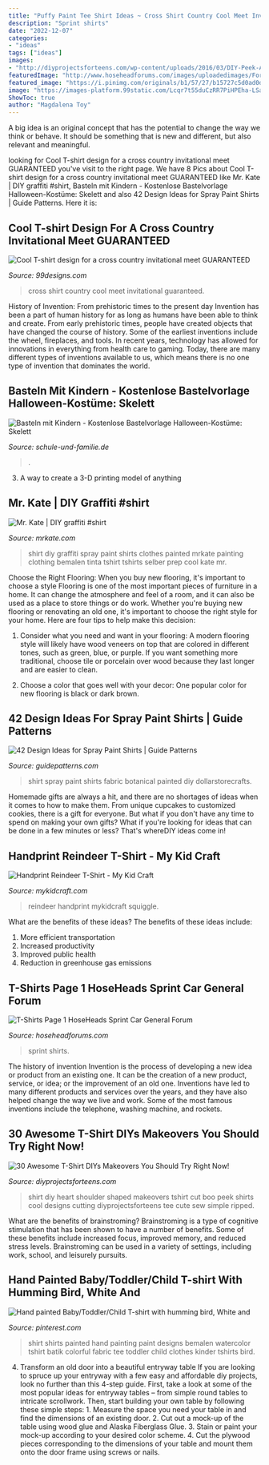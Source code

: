```yaml
---
title: "Puffy Paint Tee Shirt Ideas ~ Cross Shirt Country Cool Meet Invitational Guaranteed"
description: "Sprint shirts"
date: "2022-12-07"
categories:
- "ideas"
tags: ["ideas"]
images:
- "http://diyprojectsforteens.com/wp-content/uploads/2016/03/DIY-Peek-A-Boo-Heart-Shaped-Off-Shoulder-T-Shirt.jpg"
featuredImage: "http://www.hoseheadforums.com/images/uploadedimages/Forums/media/nsspeed82/cdknoxville08.jpg"
featured_image: "https://i.pinimg.com/originals/b1/57/27/b15727c5d0ad0dd28ab463034dd559b6.jpg"
image: "https://images-platform.99static.com/Lcqr7t55duCzRR7PiHPEha-LSaQ=/225x0:1759x1534/500x500/top/smart/99designs-contests-attachments/75/75896/attachment_75896179"
ShowToc: true
author: "Magdalena Toy"
---
```



A big idea is an original concept that has the potential to change the way we think or behave. It should be something that is new and different, but also relevant and meaningful.

	

		
looking for Cool T-shirt design for a cross country invitational meet GUARANTEED you've visit to the right page. We have 8 Pics about Cool T-shirt design for a cross country invitational meet GUARANTEED like Mr. Kate | DIY graffiti #shirt, Basteln mit Kindern - Kostenlose Bastelvorlage Halloween-Kostüme: Skelett and also 42 Design Ideas for Spray Paint Shirts | Guide Patterns. Here it is:
		
    
## Cool T-shirt Design For A Cross Country Invitational Meet GUARANTEED

<img loading=lazy src="https://images-platform.99static.com/Lcqr7t55duCzRR7PiHPEha-LSaQ=/225x0:1759x1534/500x500/top/smart/99designs-contests-attachments/75/75896/attachment_75896179" onerror="this.onerror=null;this.src='https://tse1.mm.bing.net/th?id=OIP.1csS68EaByksOIzge1c7FwHaHa&amp;pid=15.1';" alt="Cool T-shirt design for a cross country invitational meet GUARANTEED">

_Source: 99designs.com_

>cross shirt country cool meet invitational guaranteed. 

	

History of Invention: From prehistoric times to the present day
Invention has been a part of human history for as long as humans have been able to think and create. From early prehistoric times, people have created objects that have changed the course of history. Some of the earliest inventions include the wheel, fireplaces, and tools. In recent years, technology has allowed for innovations in everything from health care to gaming. Today, there are many different types of inventions available to us, which means there is no one type of invention that dominates the world.

    
## Basteln Mit Kindern - Kostenlose Bastelvorlage Halloween-Kostüme: Skelett

<img loading=lazy src="https://www.schule-und-familie.de/assets/images/Basteln/halloween-kostueme/skelett/halloween-skelett-anmalen-1.jpg" onerror="this.onerror=null;this.src='https://tse4.mm.bing.net/th?id=OIP.vezZThXnU9DFvYthNNC_OAHaFL&amp;pid=15.1';" alt="Basteln mit Kindern - Kostenlose Bastelvorlage Halloween-Kostüme: Skelett">

_Source: schule-und-familie.de_

>. 

	

3. A way to create a 3-D printing model of anything 

    
## Mr. Kate | DIY Graffiti #shirt

<img loading=lazy src="https://www.mrkate.com/wp-content/uploads/2013/02/DSC_1401_1.jpg" onerror="this.onerror=null;this.src='https://tse1.mm.bing.net/th?id=OIP.1oqlV2_PoNMI8lAXqMh2OwHaE6&amp;pid=15.1';" alt="Mr. Kate | DIY graffiti #shirt">

_Source: mrkate.com_

>shirt diy graffiti spray paint shirts clothes painted mrkate painting clothing bemalen tinta tshirt tshirts selber prep cool kate mr. 

	

Choose the Right Flooring: When you buy new flooring, it's important to choose a style
Flooring is one of the most important pieces of furniture in a home. It can change the atmosphere and feel of a room, and it can also be used as a place to store things or do work. Whether you're buying new flooring or renovating an old one, it's important to choose the right style for your home. Here are four tips to help make this decision: 
1. Consider what you need and want in your flooring: A modern flooring style will likely have wood veneers on top that are colored in different tones, such as green, blue, or purple. If you want something more traditional, choose tile or porcelain over wood because they last longer and are easier to clean. 

2. Choose a color that goes well with your decor: One popular color for new flooring is black or dark brown.

    
## 42 Design Ideas For Spray Paint Shirts | Guide Patterns

<img loading=lazy src="https://www.guidepatterns.com/wp-content/uploads/2017/01/Spray-Painted-T-Shirts.jpg" onerror="this.onerror=null;this.src='https://tse1.mm.bing.net/th?id=OIP.bp07fLVcYRZ8zop_kRj8JwHaHa&amp;pid=15.1';" alt="42 Design Ideas for Spray Paint Shirts | Guide Patterns">

_Source: guidepatterns.com_

>shirt spray paint shirts fabric botanical painted diy dollarstorecrafts. 

	

Homemade gifts are always a hit, and there are no shortages of ideas when it comes to how to make them. From unique cupcakes to customized cookies, there is a gift for everyone. But what if you don't have any time to spend on making your own gifts? What if you're looking for ideas that can be done in a few minutes or less? That's whereDIY ideas come in!

    
## Handprint Reindeer T-Shirt - My Kid Craft

<img loading=lazy src="https://mykidcraft.com/images/Reindeer-handprint-homemade-reindeer-tshirt-kids-printed-tshirt1.jpg" onerror="this.onerror=null;this.src='https://tse1.mm.bing.net/th?id=OIP.pfzeo4vVa6oJDQ_In6G8BQHaFj&amp;pid=15.1';" alt="Handprint Reindeer T-Shirt - My Kid Craft">

_Source: mykidcraft.com_

>reindeer handprint mykidcraft squiggle. 

	

What are the benefits of these ideas?
The benefits of these ideas include: 
1. More efficient transportation 
2. Increased productivity 
3. Improved public health 
4. Reduction in greenhouse gas emissions 

    
## T-Shirts Page 1 HoseHeads Sprint Car General Forum

<img loading=lazy src="http://www.hoseheadforums.com/images/uploadedimages/Forums/media/nsspeed82/cdknoxville08.jpg" onerror="this.onerror=null;this.src='https://tse4.mm.bing.net/th?id=OIP.VLhH6xJeeykHL3qN75oEggHaIO&amp;pid=15.1';" alt="T-Shirts Page 1 HoseHeads Sprint Car General Forum">

_Source: hoseheadforums.com_

>sprint shirts. 

	

The history of invention
Invention is the process of developing a new idea or product from an existing one. It can be the creation of a new product, service, or idea; or the improvement of an old one. Inventions have led to many different products and services over the years, and they have also helped change the way we live and work. Some of the most famous inventions include the telephone, washing machine, and rockets.

    
## 30 Awesome T-Shirt DIYs Makeovers You Should Try Right Now!

<img loading=lazy src="http://diyprojectsforteens.com/wp-content/uploads/2016/03/DIY-Peek-A-Boo-Heart-Shaped-Off-Shoulder-T-Shirt.jpg" onerror="this.onerror=null;this.src='https://tse2.mm.bing.net/th?id=OIP.SyxNXlTsciMgQsn9kipX6QHaKs&amp;pid=15.1';" alt="30 Awesome T-Shirt DIYs Makeovers You Should Try Right Now!">

_Source: diyprojectsforteens.com_

>shirt diy heart shoulder shaped makeovers tshirt cut boo peek shirts cool designs cutting diyprojectsforteens tee cute sew simple ripped. 

	

What are the benefits of brainstroming?
Brainstroming is a type of cognitive stimulation that has been shown to have a number of benefits. Some of these benefits include increased focus, improved memory, and reduced stress levels. Brainstroming can be used in a variety of settings, including work, school, and leisurely pursuits.

    
## Hand Painted Baby/Toddler/Child T-shirt With Humming Bird, White And

<img loading=lazy src="https://i.pinimg.com/originals/b1/57/27/b15727c5d0ad0dd28ab463034dd559b6.jpg" onerror="this.onerror=null;this.src='https://tse1.mm.bing.net/th?id=OIP.RIssD5506Sz62dcJWYps7QHaLH&amp;pid=15.1';" alt="Hand painted Baby/Toddler/Child T-shirt with humming bird, White and">

_Source: pinterest.com_

>shirt shirts painted hand painting paint designs bemalen watercolor tshirt batik colorful fabric tee toddler child clothes kinder tshirts bird. 

	

4. Transform an old door into a beautiful entryway table
If you are looking to spruce up your entryway with a few easy and affordable diy projects, look no further than this 4-step guide. First, take a look at some of the most popular ideas for entryway tables – from simple round tables to intricate scrollwork. Then, start building your own table by following these simple steps: 1. Measure the space you need your table in and find the dimensions of an existing door. 2. Cut out a mock-up of the table using wood glue and Alaska Fiberglass Glue. 3. Stain or paint your mock-up according to your desired color scheme. 4. Cut the plywood pieces corresponding to the dimensions of your table and mount them onto the door frame using screws or nails.

